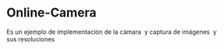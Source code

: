 # Online-Camera
Es un ejemplo de implementación de la cámara  y captura de imágenes  y sus resoluciones      
